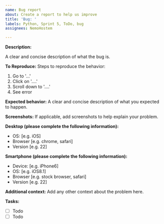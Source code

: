 ```yaml
---
name: Bug report
about: Create a report to help us improve
title: 'Bug: '
labels: Python, Sprint 5, ToDo, bug
assignees: NemoHostem

---
```


**Description:**

A clear and concise description of what the bug is.

**To Reproduce:**
Steps to reproduce the behavior:
1. Go to '...'
2. Click on '....'
3. Scroll down to '....'
4. See error

**Expected behavior:**
A clear and concise description of what you expected to happen.

**Screenshots:**
If applicable, add screenshots to help explain your problem.

**Desktop (please complete the following information):**
 - OS: [e.g. iOS]
 - Browser [e.g. chrome, safari]
 - Version [e.g. 22]

**Smartphone (please complete the following information):**
 - Device: [e.g. iPhone6]
 - OS: [e.g. iOS8.1]
 - Browser [e.g. stock browser, safari]
 - Version [e.g. 22]

**Additional context:**
Add any other context about the problem here.

**Tasks:**
- [ ] Todo
- [ ] Todo
